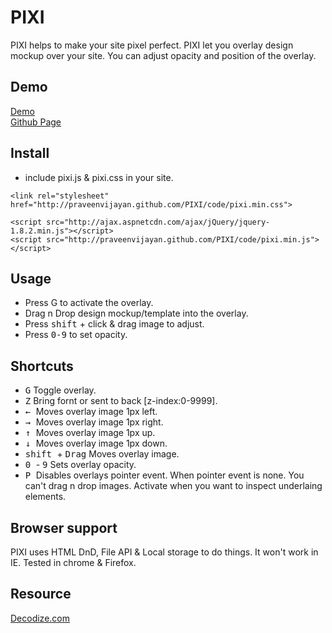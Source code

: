 PIXI
====

PIXI helps to make your site pixel perfect. PIXI let you overlay design mockup over your site. You can adjust opacity and position of the overlay.
## Demo
<a href="http://praveenvijayan.github.com/PIXI/code/">Demo</a><br>
<a href="http://praveenvijayan.github.com/PIXI/code/">Github Page</a>

## Install

* include pixi.js & pixi.css in your site.

```
<link rel="stylesheet" href="http://praveenvijayan.github.com/PIXI/code/pixi.min.css">

<script src="http://ajax.aspnetcdn.com/ajax/jQuery/jquery-1.8.2.min.js"></script>
<script src="http://praveenvijayan.github.com/PIXI/code/pixi.min.js"></script>

```

## Usage

* Press G to activate the overlay.
* Drag n Drop design mockup/template into the overlay.
* Press <kbd>shift</kbd> + click & drag image to adjust.
* Press <kbd>0-9</kbd> to set opacity.

## Shortcuts

* <kbd>G</kbd> 					Toggle overlay.
* <kbd>Z</kbd> 					Bring fornt or sent to back [z-index:0-9999].
* <kbd> &larr; </kbd>  			Moves overlay image 1px left.
* <kbd> &rarr; </kbd>  			Moves overlay image 1px right.
* <kbd> &uarr; </kbd>  			Moves overlay image 1px up.
* <kbd> &darr; </kbd>  			Moves overlay image 1px down.
* <kbd> shift </kbd> + <kbd>Drag</kbd> 	Moves overlay image.
* <kbd> 0 </kbd> - <kbd>9</kbd> 	Sets overlay opacity.
* <kbd> P </kbd>  Disables overlays pointer event. When pointer event is none. You can't drag n drop images. Activate when you want to inspect underlaing elements.

## Browser support

PIXI uses HTML DnD, File API & Local storage to do things. It won't work in IE. Tested in chrome & Firefox. 

## Resource
<a href="http://www.decodize.com/css/pixi-tool-create-pixel-perfect-site/">Decodize.com</a>


